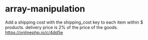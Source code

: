 # array-manipulation
Add a shipping cost with the shipping_cost key to each item within $ products.  delivery price is 2% of the price of the goods.
https://onlinephp.io/c/4dd5e
